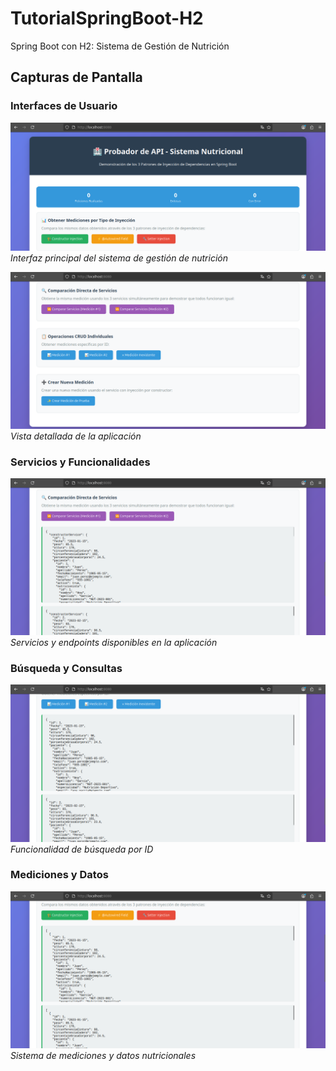 # TutorialSpringBoot-H2
Spring Boot con H2: Sistema de Gestión de Nutrición

## Capturas de Pantalla

### Interfaces de Usuario
![Interfaz Principal](imgs/interfaz1.png)
*Interfaz principal del sistema de gestión de nutrición*

![Interfaz Secundaria](imgs/interfaz2.png)
*Vista detallada de la aplicación*

### Servicios y Funcionalidades
![Servicios Disponibles](imgs/servicios.png)
*Servicios y endpoints disponibles en la aplicación*

### Búsqueda y Consultas
![Búsqueda por ID](imgs/find_id.png)
*Funcionalidad de búsqueda por ID*

### Mediciones y Datos
![Mediciones](imgs/mediciones.png)
*Sistema de mediciones y datos nutricionales*

